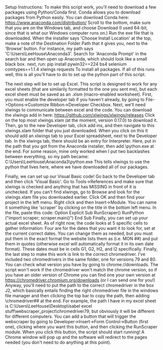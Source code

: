 Setup Instructions:
To make this script work, you'll need to download a few packages using Python/Conda first.
Conda allows you to download packages from Python easily. You can download Conda here:
https://www.anaconda.com/distribution/
Scroll to the bottom, make sure that you are on the Windows tab, and choose Download (I used 64-bit, since that is what our Windows computer runs on.)
Run the exe file that is downloaded. When the installer says 'Choose Install Location' at the top, make a note of the Destination Folder Path that it gives you, next to the 'Browse' button. For instance, my path says 'C:\Users\LeeHouse\Anaconda3'. 
Search for 'Anaconda Prompt' in the search bar and then open up Anaconda, which should look like a small black box. next, run: 
pip install pywin32==224 bs4 selenium comtypes==1.1.4 xlwings requests
To install all packages. 
If all of this runs well, this is all you'll have to do to set up the python part of this script.

The next step will be to set up Excel. This script is designed to work for any excel sheets (that are similarily formatted to the one you sent me), but each excel sheet must be saved as an .xlsm (macro-enabled worksheet). 
First, you must enable the developer tab if you haven't already, by going to File->Options->Customize Ribbon->Developer Checkbox. 
Next, we'll need xlwings to communicate between excel and the code. You can download the xlwings add in here:
https://github.com/xlwings/xlwings/releases
Click on the top most xlwings.xlam (at the moment, version 0.17.0) to download it. 
Then, go to the new Developer tab, click add ins, and then navigate to this xlwings.xlam folder that you just downloaded. When you click on this it should add an xlwings tab to your Excel spreadsheet, next to the Developer tab. 
In the xlwings tab, there should be an entry for Interpreter. Here, put in the path that you got from the Anaconda installer, then add \python.exe at the end. For some reason, mine only worked when I put two backlashes between everything, so my path became:
C:\\Users\\LeeHouse\\Anaconda3\\python.exe
This tells xlwings to use the python that lives here, where we have downloaded all of our packages.

Finally, we can set up our Visual Basic code! Go back to the Developer tab and then click 'Visual Basic'. Go to Tools->References and make sure that xlwings is checked and anything that has MISSING in front of it is unchecked. If you can't find xlwings, go to Browse and look for the xlwings.xlam file you downloaded earlier. 
Click OK and then find your project in the left menu. Right click and then Insert->Module. You can name it something like 'scraper' by clicking on the title in the bottom left menu. In the file, paste this code:
Option Explicit
Sub RunScraper()
RunPython ("import scraper; scraper.main()")
End Sub
Finally, you can set up your actual excel sheet. As of right now, the code looks at 5 specific cells to gather information: Four are for the dates that you want it to look for, set at the current correct dates. You can change them as needed, but you must put them in the exact format the website lists them as (i.e. MON ##) and put them in quotes (otherwise excel will automatically format it in its own date format). These dates must be in cells G1, G2, H2, and I2 specifically. 
Finally, the last step to make this work is link to the correct chromedriver. I've included two chromedrivers in the same folder, one for versions 79 and 80. You can check what version you have by going to chrome://downloads. 
The script won't work if the chromedriver won't match the chrome version, so if you have an older version of Chrome you can find one your own version at https://chromedriver.chromium.org/downloads (or I can send one for you!)
Anyway, you'll need to put the path to the correct chromedriver in the box J2, which basically entails finding the right chromedriver file in the windows file manager and then clicking the top bar to copy the path, then adding \chromedriver## at the end. For example, the path I have in my excel sheet is C:\Users\LeeHouse\Desktop\isabel excel stuff\webscraper_project\chromedriver79, but obviously it will be different for different computers.
You can add a button that will trigger the webscraper by going to Developer->Insert->Form Control->Button (first one), clicking where you want this button, and then clicking the RunScraper module. 
When you click this button, the script should start running! A Chrome window will pop up and the software will redirect to the pages needed (you don't need to do anything at this point). 
